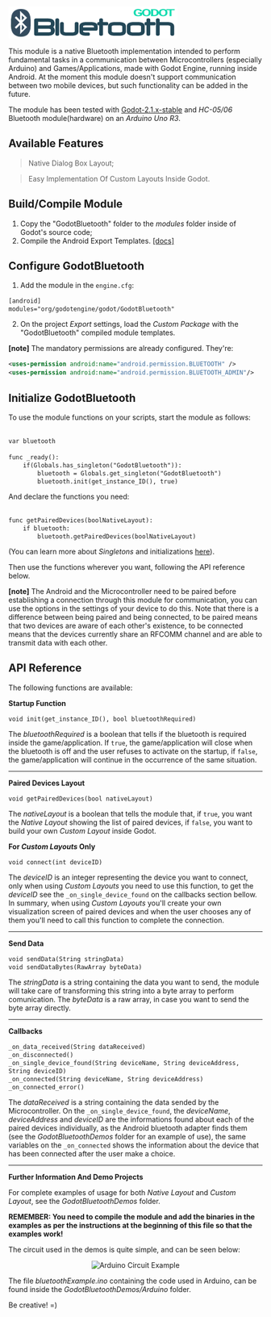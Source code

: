 ![Godot Bluetooth](/_img_/header.png?raw=true "Godot Bluetooth")

This module is a native Bluetooth implementation intended to perform fundamental tasks in a communication between Microcontrollers (especially Arduino) and Games/Applications, made with Godot Engine, running inside Android. At the moment this module doesn't support communication between two mobile devices, but such functionality can be added in the future.

The module has been tested with [Godot-2.1.x-stable](https://github.com/godotengine/godot/releases) and *HC-05/06* Bluetooth module(hardware) on an *Arduino Uno R3*.

## Available Features
> Native Dialog Box Layout;

> Easy Implementation Of Custom Layouts Inside Godot. 

## Build/Compile Module
1. Copy the "GodotBluetooth" folder to the *modules* folder inside of Godot's source code;
2. Compile the Android Export Templates. [[docs]](http://docs.godotengine.org/en/stable/reference/compiling_for_android.html)

## Configure GodotBluetooth
1. Add the module in the `engine.cfg`:
```
[android]
modules="org/godotengine/godot/GodotBluetooth"
```
2. On the project *Export* settings, load the *Custom Package* with the "GodotBluetooth" compiled module templates.

**[note]** The mandatory permissions are already configured. They're: 

```XML
<uses-permission android:name="android.permission.BLUETOOTH" />
<uses-permission android:name="android.permission.BLUETOOTH_ADMIN"/>
```

## Initialize GodotBluetooth
To use the module functions on your scripts, start the module as follows: 

```GDScript

var bluetooth

func _ready():
	if(Globals.has_singleton("GodotBluetooth")):
		bluetooth = Globals.get_singleton("GodotBluetooth")
		bluetooth.init(get_instance_ID(), true)

```

And declare the functions you need:

```GDScript

func getPairedDevices(boolNativeLayout):
	if bluetooth:
		bluetooth.getPairedDevices(boolNativeLayout)

```
(You can learn more about *Singletons* and initializations [here](http://docs.godotengine.org/en/stable/tutorials/step_by_step/singletons_autoload.html)). 


Then use the functions wherever you want, following the API reference below. 

**[note]** The Android and the Microcontroller need to be paired before establishing a connection through this module for communication, you can use the options in the settings of your device to do this. Note that there is a difference between being paired and being connected, to be paired means that two devices are aware of each other's existence, to be connected means that the devices currently share an RFCOMM channel and are able to transmit data with each other.

## API Reference
The following functions are available:

**Startup Function**

```GDScript
void init(get_instance_ID(), bool bluetoothRequired)
```
The *bluetoothRequired* is a boolean that tells if the bluetooth is required inside the game/application. If `true`, the game/application will close when the bluetooth is off and the user refuses to activate on the startup, if `false`, the game/application will continue in the occurrence of the same situation.

___

**Paired Devices Layout**

```GDScript
void getPairedDevices(bool nativeLayout)
```
The *nativeLayout* is a boolean that tells the module that, if `true`, you want the *Native Layout* showing the list of paired devices, if `false`, you want to build your own *Custom Layout* inside Godot.  

**For *Custom Layouts* Only**

```GDScript
void connect(int deviceID)
```
The *deviceID* is an integer representing the device you want to connect, only when using *Custom Layouts* you need to use this function, to get the *deviceID* see the `_on_single_device_found` on the callbacks section bellow. In summary, when using *Custom Layouts* you'll create your own visualization screen of paired devices and when the user chooses any of them you'll need to call this function to complete the connection.

___

**Send Data**

```GDScript
void sendData(String stringData)
void sendDataBytes(RawArray byteData)
```
The *stringData* is a string containing the data you want to send, the module will take care of transforming this string into a byte array to perform comunication. The *byteData* is a raw array, in case you want to send the byte array directly.

___

**Callbacks**

```GDScript
_on_data_received(String dataReceived)
_on_disconnected()
_on_single_device_found(String deviceName, String deviceAddress, String deviceID)
_on_connected(String deviceName, String deviceAddress)
_on_connected_error()
```
The *dataReceived* is a string containing the data sended by the Microcontroller. On the `_on_single_device_found`, the *deviceName*, *deviceAddress* and *deviceID* are the informations found about each of the paired devices individually, as the Android bluetooth adapter finds them (see the *GodotBluetoothDemos* folder for an example of use), the same variables on the `_on_connected` shows the information about the device that has been connected after the user make a choice.

___

**Further Information And Demo Projects**

For complete examples of usage for both *Native Layout* and *Custom Layout*, see the *GodotBluetoothDemos* folder. 

**REMEMBER: You need to compile the module and add the binaries in the examples as per the instructions at the beginning of this file so that the examples work!**

The circuit used in the demos is quite simple, and can be seen below:

<p align="center">
<img src="https://raw.githubusercontent.com/favarete/GodotBluetooth/master/_img_/GodotBluetoothCircuitExample.png" alt="Arduino Circuit Example" width="50%" />
 </p>

The file *bluetoothExample.ino* containing the code used in Arduino, can be found inside the *GodotBluetoothDemos/Arduino* folder.

Be creative! =)